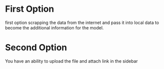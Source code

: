 # First Option

first option scrapping the data from the internet and pass it into local data to
become the additional information for the model.

# Second Option

You have an ability to upload the file and attach link in the sidebar
